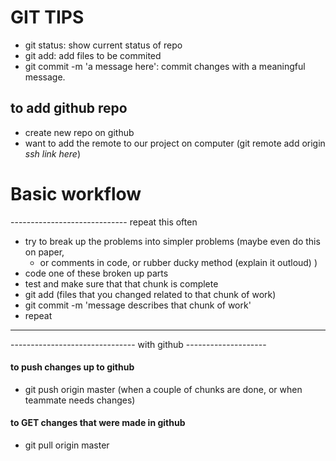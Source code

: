 # GIT TIPS

- git status: show current status of repo
- git add: add files to be commited
- git commit -m 'a message here': commit changes with a meaningful message.

## to add github repo
 - create new repo on github
 - want to add the remote to our project on computer (git remote add origin _ssh link here_)

# Basic workflow

----------------------------- repeat this often
- try to break up the problems into simpler problems (maybe even do this on paper,
  - or comments in code, or rubber ducky method (explain it outloud) )
- code one of these broken up parts
- test and make sure that that chunk is complete
- git add (files that you changed related to that chunk of work)
- git commit -m 'message describes that chunk of work'
- repeat
--------------------------------------------------

------------------------------- with github --------------------
#### to push changes up to github
- git push origin master (when a couple of chunks are done, or when teammate needs changes)

#### to GET changes that were made in github
- git pull origin master